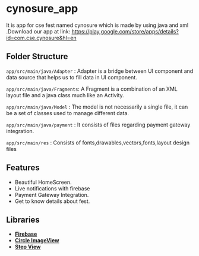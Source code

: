 # cynosure_app

It is app for cse fest named cynosure which is made by using java and xml .Download our app at link: https://play.google.com/store/apps/details?id=com.cse.cynosure&hl=en

## Folder Structure

 `app/src/main/java/Adapter` : Adapter is a bridge between UI component and data source that helps us to fill data in UI component.
 
 `app/src/main/java/Fragments`: A Fragment is a combination of an XML layout file and a java class much like an Activity.
 
 `app/src/main/java/Model` : The model is not necessarily a single file, it can be a set of classes used to manage different data.
 
 `app/src/main/java/payment` : It consists of files regarding payment gateway integration.
 
 `app/src/main/res` : Consists of fonts,drawables,vectors,fonts,layout design files
 
## Features
 - Beautiful HomeScreen.
 - Live notifications with firebase
 - Payment Gateway Integration.
 - Get to know details about fest.
 
 
## Libraries 
  <p>
  <ul>
  <li>
       <a href="https://firebase.google.com/docs/android/setup"><b>Firebase</b></a>
  </li>
     <li>
        <a href="https://github.com/hdodenhof/CircleImageView"><b>Circle ImageView</b></a>    
   </li>
   </li>
     <li>
        <a href="https://github.com/shuhart/StepView"><b>Step View</b></a>    
   </li>
    
  </ul>
  </p>
 
